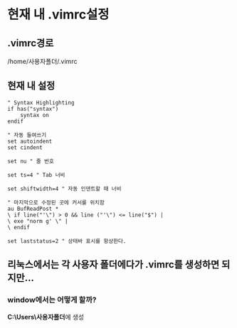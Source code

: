 # 현재 내 .vimrc설정

## .vimrc경로
/home/사용자폴더/.vimrc

## 현재 내 설정
```vim
" Syntax Highlighting
if has("syntax")
    syntax on
endif

" 자동 들여쓰기
set autoindent
set cindent

set nu " 줄 번호

set ts=4 " Tab 너비

set shiftwidth=4 " 자동 인덴트할 때 너비

" 마지막으로 수정된 곳에 커서를 위치함
au BufReadPost *
\ if line("'\") > 0 && line ("'\") <= line("$") | 
\ exe "norm g' \" | 
\ endif

set laststatus=2 " 상태바 표시를 항상한다.
```

## 리눅스에서는 각 사용자 폴더에다가 .vimrc를 생성하면 되지만...
### window에서는 어떻게 할까?
**C:\Users\사용자폴더**에 생성